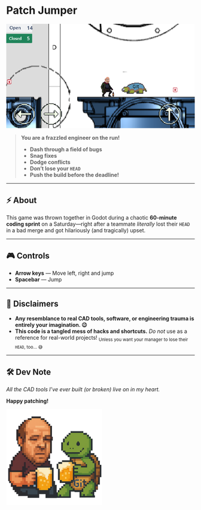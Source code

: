 # Patch Jumper

![Game Preview](preview.png)

> **You are a frazzled engineer on the run!**
>
> - **Dash through a field of bugs**
> - **Snag fixes**
> - **Dodge conflicts**
> - **Don’t lose your `HEAD`**
> - **Push the build before the deadline!**

---

## ⚡ About

This game was thrown together in Godot during a chaotic **60-minute coding sprint** on a Saturday—right after a teammate *literally* lost their `HEAD` in a bad merge and got hilariously (and tragically) upset.

---

## 🎮 Controls

- **Arrow keys** — Move left, right and jump
- **Spacebar** — Jump

---

## 🚨 Disclaimers

- **Any resemblance to real CAD tools, software, or engineering trauma is entirely your imagination. 😉**
- **This code is a tangled mess of hacks and shortcuts.**
  _Do not_ use as a reference for real-world projects!
  <sub>Unless you want your manager to lose their `HEAD`, too… 😅</sub>

---

## 🛠️ Dev Note

_All the CAD tools I’ve ever built (or broken) live on in my heart._

**Happy patching!**

![:-P](icon_256.png)
